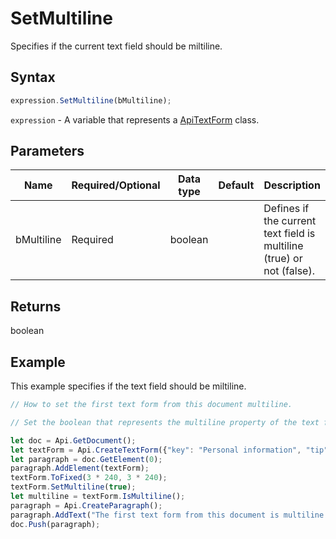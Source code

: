 # SetMultiline

Specifies if the current text field should be miltiline.

## Syntax

```javascript
expression.SetMultiline(bMultiline);
```

`expression` - A variable that represents a [ApiTextForm](../ApiTextForm.md) class.

## Parameters

| **Name** | **Required/Optional** | **Data type** | **Default** | **Description** |
| ------------- | ------------- | ------------- | ------------- | ------------- |
| bMultiline | Required | boolean |  | Defines if the current text field is multiline (true) or not (false). |

## Returns

boolean

## Example

This example specifies if the text field should be miltiline.

```javascript editor-docx
// How to set the first text form from this document multiline.

// Set the boolean that represents the multiline property of the text form.

let doc = Api.GetDocument();
let textForm = Api.CreateTextForm({"key": "Personal information", "tip": "Enter your first name", "required": true, "placeholder": "First name", "autoFit": false});
let paragraph = doc.GetElement(0);
paragraph.AddElement(textForm);
textForm.ToFixed(3 * 240, 3 * 240);
textForm.SetMultiline(true);
let multiline = textForm.IsMultiline();
paragraph = Api.CreateParagraph();
paragraph.AddText("The first text form from this document is multiline: " + multiline);
doc.Push(paragraph);
```
